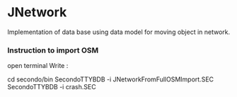 # JNetwork
Implementation of  data base using data model for moving object in network.


### Instruction to import OSM 
open terminal
Write :

cd secondo/bin
SecondoTTYBDB -i JNetworkFromFullOSMImport.SEC
SecondoTTYBDB -i crash.SEC



